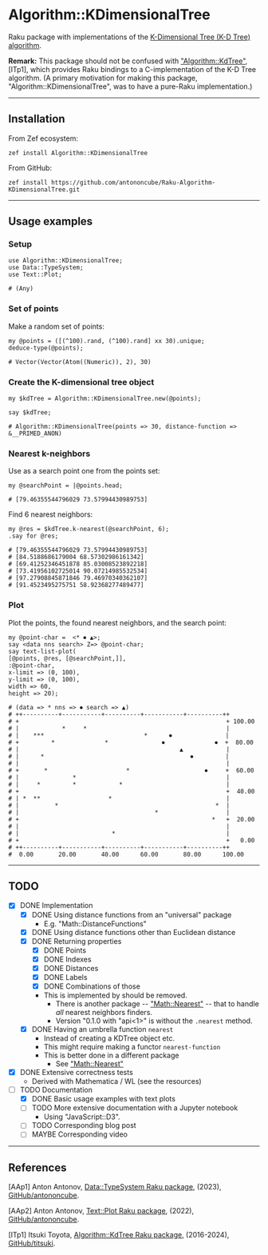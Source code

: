 # Algorithm::KDimensionalTree

Raku package with implementations of the [K-Dimensional Tree (K-D Tree) algorithm](https://en.wikipedia.org/wiki/K-d_tree).

**Remark:** This package should not be confused with 
["Algorithm::KdTree"](https://raku.land/github:titsuki/Algorithm::KdTree), [ITp1],
which provides Raku bindings to a C-implementation of the K-D Tree algorithm.
(A primary motivation for making this package, "Algorithm::KDimensionalTree", was to have a pure-Raku implementation.)

------

## Installation

From Zef ecosystem:

```
zef install Algorithm::KDimensionalTree
```

From GitHub:

```
zef install https://github.com/antononcube/Raku-Algorithm-KDimensionalTree.git
```

-----

## Usage examples

### Setup

```perl6
use Algorithm::KDimensionalTree;
use Data::TypeSystem;
use Text::Plot;
```
```
# (Any)
```

### Set of points

Make a random set of points: 

```perl6
my @points = ([(^100).rand, (^100).rand] xx 30).unique;
deduce-type(@points);
```
```
# Vector(Vector(Atom((Numeric)), 2), 30)
```

### Create the K-dimensional tree object

```perl6
my $kdTree = Algorithm::KDimensionalTree.new(@points);

say $kdTree;
```
```
# Algorithm::KDimensionalTree(points => 30, distance-function => &__PRIMED_ANON)
```

### Nearest k-neighbors

Use as a search point one from the points set:

```perl6
my @searchPoint = |@points.head;
```
```
# [79.46355544796029 73.57994430989753]
```

Find 6 nearest neighbors:

```perl6
my @res = $kdTree.k-nearest(@searchPoint, 6);
.say for @res;
```
```
# [79.46355544796029 73.57994430989753]
# [84.5188686179004 68.57302986161342]
# [69.41252346451878 85.03008523892218]
# [73.41956102725014 90.07214985532534]
# [97.27908845871846 79.46970340362107]
# [91.4523495275751 58.92368277489477]
```

### Plot

Plot the points, the found nearest neighbors, and the search point:

```perl6
my @point-char =  <* ⏺ ▲>;
say <data nns search> Z=> @point-char;
say text-list-plot(
[@points, @res, [@searchPoint,]],
:@point-char,
x-limit => (0, 100),
y-limit => (0, 100),
width => 60,
height => 20);
```
```
# (data => * nns => ⏺ search => ▲)
# ++----------+-----------+----------+-----------+----------++       
# +                                                          + 100.00
# |            *     *                                       |       
# |    ***                            *      ⏺               |       
# +         *              *               ⏺              ⏺  +  80.00
# |                                             ▲            |       
# |      *                                         ⏺         |       
# |                                                          |       
# +       *                      *                     ⏺     +  60.00
# |               *                                          |       
# |     *         *            *                             |       
# +                                                          +  40.00
# | *  **                   *                                |       
# |          *                                            *  |       
# |                                      *                   |       
# +                                                      *   +  20.00
# |                                                          |       
# |                          *                               |       
# +                                                          +   0.00
# ++----------+-----------+----------+-----------+----------++       
#  0.00       20.00       40.00      60.00       80.00      100.00
```

-----

## TODO

- [X] DONE Implementation
  - [X] DONE Using distance functions from an "universal" package
    - E.g. "Math::DistanceFunctions"
  - [X] DONE Using distance functions other than Euclidean distance
  - [X] DONE Returning properties
    - [X] DONE Points
    - [X] DONE Indexes
    - [X] DONE Distances
    - [X] DONE Labels
    - [X] DONE Combinations of those
    - This is implemented by should be removed.
      - There is another package -- ["Math::Nearest"](https://github.com/antononcube/Raku-Math-Nearest) -- 
        that to handle *all* nearest neighbors finders. 
      - Version "0.1.0 with "api<1>" is without the `.nearest` method.
  - [X] DONE Having an umbrella function `nearest`
    - Instead of creating a KDTree object etc.
    - This might require making a functor `nearest-function`
    - This is better done in a different package
      - See ["Math::Nearest"](https://github.com/antononcube/Raku-Math-Nearest)
- [X] DONE Extensive correctness tests
  - Derived with Mathematica / WL (see the resources)
- [ ] TODO Documentation
  - [X] DONE Basic usage examples with text plots 
  - [ ] TODO More extensive documentation with a Jupyter notebook
    - Using "JavaScript::D3".
  - [ ] TODO Corresponding blog post
  - [ ] MAYBE Corresponding video

-----

## References

[AAp1] Anton Antonov, [Data::TypeSystem Raku package](https://github.com/antononcube/Raku-Data-TypeSystem), (2023), [GitHub/antononcube](https://github.com/antononcube).

[AAp2] Anton Antonov, [Text::Plot Raku package](https://github.com/antononcube/Raku-Text-Plot), (2022), [GitHub/antononcube](https://github.com/antononcube).

[ITp1] Itsuki Toyota, [Algorithm::KdTree Raku package](https://github.com/titsuki/p6-Algorithm-KdTree), (2016-2024), [GitHub/titsuki](https://github.com/titsuki).